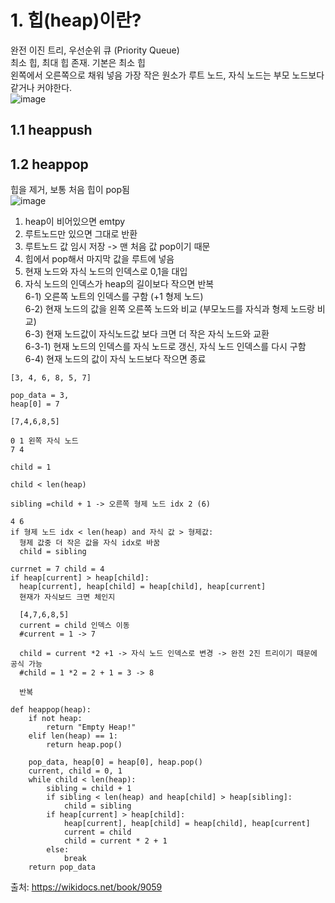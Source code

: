 # 1. 힙(heap)이란?   
   완전 이진 트리, 우선순위 큐 (Priority Queue)         
   최소 힙, 최대 힙 존재. 기본은 최소 힙        
   왼쪽에서 오른쪽으로 채워 넣음
   가장 작은 원소가 루트 노드, 자식 노드는 부모 노드보다 같거나 커야한다.          
   ![image](https://github.com/user-attachments/assets/4752479b-8bb3-4918-adba-839e3a480d2f)

  
## 1.1 heappush


## 1.2 heappop    
  힙을 제거, 보통 처음 힙이 pop됨        
  ![image](https://github.com/user-attachments/assets/950d2401-22f7-4390-a62f-b32071c58e73)    
       
 1) heap이 비어있으면 emtpy     
2) 루트노드만 있으면 그대로 반환        
3) 루트노드 값 임시 저장 -> 맨 처음 값 pop이기 때문            
4) 힙에서 pop해서 마지막 값을 루트에 넣음     
5) 현재 노드와 자식 노드의 인덱스로 0,1을 대입     
6) 자식 노드의 인덱스가 heap의 길이보다 작으면 반복     
6-1) 오른쪽 노트의 인덱스를 구함 (+1 형제 노드)    
6-2) 현재 노드의 값을 왼쪽 오른쪽 노드와 비교 (부모노드를 자식과 형제 노드랑 비교)   
6-3) 현재 노드값이 자식노드값 보다 크면 더 작은 자식 노드와 교환   
6-3-1) 현재 노드의 인덱스를 자식 노드로 갱신, 자식 노드 인덱스를 다시 구함          
6-4) 현재 노드의 값이 자식 노드보다 작으면 종료 

  ```
  [3, 4, 6, 8, 5, 7]

pop_data = 3, 
heap[0] = 7

[7,4,6,8,5]

0 1 왼쪽 자식 노드
7 4

child = 1

child < len(heap) 

sibling =child + 1 -> 오른쪽 형제 노드 idx 2 (6)

4 6
if 형제 노드 idx < len(heap) and 자식 값 > 형제값:
	형제 값중 더 작은 값을 자식 idx로 바꿈
	child = sibling
	
currnet = 7 child = 4
if heap[current] > heap[child]:
	heap[current], heap[child] = heap[child], heap[current]
	현재가 자식보드 크면 체인지
		
	[4,7,6,8,5]
	current = child 인덱스 이동
	#current = 1 -> 7
	
	child = current *2 +1 -> 자식 노드 인덱스로 변경 -> 완전 2진 트리이기 때문에 공식 가능
	#child = 1 *2 = 2 + 1 = 3 -> 8
	
	반복

  ```
       
```
def heappop(heap):
    if not heap:
        return "Empty Heap!"
    elif len(heap) == 1:
        return heap.pop()

    pop_data, heap[0] = heap[0], heap.pop()
    current, child = 0, 1
    while child < len(heap):
        sibling = child + 1
        if sibling < len(heap) and heap[child] > heap[sibling]:
            child = sibling
        if heap[current] > heap[child]:
            heap[current], heap[child] = heap[child], heap[current]
            current = child
            child = current * 2 + 1
        else:
            break
    return pop_data
```












출처: https://wikidocs.net/book/9059
